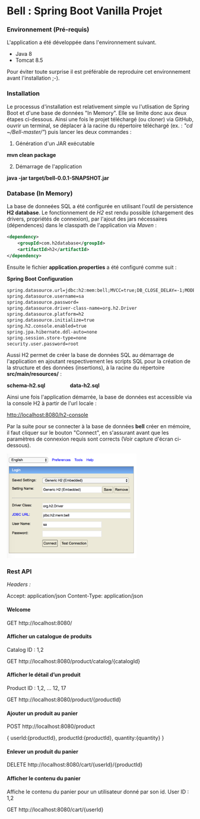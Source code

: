 # Bell : Spring Boot Vanilla Projet

### Environnement (Pré-requis)
<p>
L'application a été développée dans l'environnement suivant.
</p>
<ul>
<li>Java 8</li>
<li>Tomcat 8.5</li>
</ul>
Pour éviter toute surprise il est préférable de reproduire cet environnement avant l'installation ;-).

### Installation

Le processus d'installation est relativement simple vu l'utlisation de Spring Boot et d'une base de données "In Memory". Elle se limite donc aux deux étapes ci-dessous.
Ainsi une fois le projet téléchargé (ou cloner) via GitHub, ouvrir un terminal, se déplacer à la racine du répertoire téléchargé (ex. : <i>"cd ~/Bell-master/"</i>) puis lancer les deux commandes :

1. Génération d'un JAR exécutable 

<b>mvn clean package</b>

2. Démarrage de l'application

<b>java -jar target/bell-0.0.1-SNAPSHOT.jar</b>


### Database (In Memory)
 
 La base de donneées SQL a été configurée en utilisant l'outil de persistence 
 <b>H2 database</b>. Le fonctionnement de <i>H2</i> est rendu possible (chargement des drivers, propriétés de connexion), par l'ajout des jars nécessaires (dépendences) dans le classpath de l'application via <i>Maven</i> : 
 
```xml
<dependency>
    <groupId>com.h2database</groupId>
    <artifactId>h2</artifactId>
</dependency>
```
 Ensuite le fichier <b>application.properties</b> a été configuré comme suit : 
 
 <b>Spring Boot Configuration</b>
 
 ```properties
 spring.datasource.url=jdbc:h2:mem:bell;MVCC=true;DB_CLOSE_DELAY=-1;MODE=MySQL
 spring.datasource.username=sa 
 spring.datasource.password=
 spring.datasource.driver-class-name=org.h2.Driver 
 spring.datasource.platform=h2
 spring.datasource.initialize=true
 spring.h2.console.enabled=true
 spring.jpa.hibernate.ddl-auto=none
 spring.session.store-type=none
 security.user.password=root
 ```
 
Aussi H2 permet de créer la base de données SQL au démarrage de l'application en ajoutant respectivement les scripts SQL 
pour la création de la structure et des données (insertions), à la racine du répertoire <b>src/main/resources/</b> :

<b>schema-h2.sql</b>    &nbsp;&nbsp;&nbsp;&nbsp;&nbsp;&nbsp;&nbsp;&nbsp;&nbsp;&nbsp;&nbsp;&nbsp;&nbsp;&nbsp;&nbsp;    <b>data-h2.sql</b>

Ainsi une fois l'application démarrée, la base de données est accessible via la console H2 à partir de l'url locale : 

<a href="http://localhost:8080/h2-console">http://localhost:8080/h2-console</a>

Par la suite pour se connecter à la base de données <b>bell</b> créer en mémoire, il faut cliquer sur le bouton "Connect",
en s'assurant avant que les paramètres de connexion requis sont corrects (Voir capture d'écran ci-dessous).

<img src="./h2Console.png" width="350" title="H2 Console"/>

### Rest API

<i>Headers :</i>   

Accept: application/json
Content-Type: application/json

#### Welcome
GET 
http://localhost:8080/


#### Afficher un catalogue de produits
Catalog ID : 1,2

GET 
http://localhost:8080/product/catalog/{catalogId}


#### Afficher le détail d’un produit
Product ID : 1,2, ... 12, 17

GET 
http://localhost:8080/product/{productId}


#### Ajouter un produit au panier

POST
http://localhost:8080/product

{
    userId:{productId},
    productId:{productId},
    quantity:{quantity}
}
<br/>

#### Enlever un produit du panier

DELETE
http://localhost:8080/cart/{userId}/{productId}


#### Afficher le contenu du panier
Affiche le contenu du panier pour un utilisateur donné par son id.
User ID : 1,2


GET
http://localhost:8080/cart/{userId}




